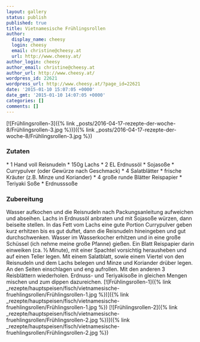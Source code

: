 ```yaml
---
layout: gallery
status: publish
published: true
title: Vietnamesische Frühlingsrollen
author:
  display_name: cheesy
  login: cheesy
  email: christine@cheesy.at
  url: http://www.cheesy.at/
author_login: cheesy
author_email: christine@cheesy.at
author_url: http://www.cheesy.at/
wordpress_id: 22621
wordpress_url: http://www.cheesy.at/?page_id=22621
date: '2015-01-10 15:07:05 +0000'
date_gmt: '2015-01-10 14:07:05 +0000'
categories: []
comments: []
---
```

[![Frühlingsrollen-3]({% link _posts/2016-04-17-rezepte-der-woche-8/Frühlingsrollen-3.jpg %})]({% link _posts/2016-04-17-rezepte-der-woche-8/Frühlingsrollen-3.jpg %})
### Zutaten
\* 1 Hand voll Reisnudeln
\* 150g Lachs
\* 2 EL Erdnussöl
\* Sojasoße
\* Currypulver (oder Gewürze nach Geschmack)
\* 4 Salatblätter
\* frische Kräuter (z.B. Minze und Koriander)
\* 4 große runde Blätter Reispapier
\* Teriyaki Soße
\* Erdnusssoße
### Zubereitung
Wasser aufkochen und die Reisnudeln nach Packungsanleitung aufweichen und abseihen. Lachs in Erdnussöl anbraten und mit Sojasoße würzen, dann beiseite stellen. In das Fett vom Lachs eine gute Portion Currypulver geben kurz erhitzen bis es gut duftet, dann die Reisnudeln hineingeben und gut durchschwenken. Wasser im Wasserkocher erhitzen und in eine große Schüssel (ich nehme meine große Pfanne) gießen. Ein Blatt Reispapier darin einweiken (ca. ½ Minute), mit einer Spachtel vorsichtig herausheben und auf einen Teller legen. Mit einem Salatblatt, sowie einem Viertel von den Reisnudeln und dem Lachs belegen und Minze und Koriander drüber legen. An den Seiten einschlagen und eng aufrollen. Mit den anderen 3 Reisblättern wiederholen. Erdnuss- und Teriyakisoße in gleichen Mengen mischen und zum dippen dazureichen.
[![Frühlingsrollen-1]({% link _rezepte/hauptspeisen/fisch/vietnamesische-fruehlingsrollen/Frühlingsrollen-1.jpg %})]({% link _rezepte/hauptspeisen/fisch/vietnamesische-fruehlingsrollen/Frühlingsrollen-1.jpg %})
[![Frühlingsrollen-2]({% link _rezepte/hauptspeisen/fisch/vietnamesische-fruehlingsrollen/Frühlingsrollen-2.jpg %})]({% link _rezepte/hauptspeisen/fisch/vietnamesische-fruehlingsrollen/Frühlingsrollen-2.jpg %})
